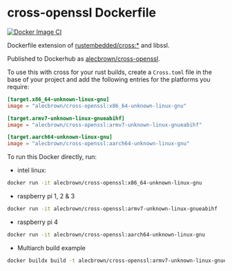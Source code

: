 # cross-openssl Dockerfile

[![Docker Image CI](https://github.com/a1ecbr0wn/cross-openssl/actions/workflows/docker-image-main.yaml/badge.svg)](https://github.com/a1ecbr0wn/cross-openssl/actions/workflows/docker-image-main.yaml)

Dockerfile extension  of [rustembedded/cross:*](https://github.com/cross-rs/cross/tree/main/docker) and libssl.

Published to Dockerhub as [alecbrown/cross-openssl](https://hub.docker.com/repository/docker/alecbrown/cross-openssl).

To use this with cross for your rust builds, create a `Cross.toml` file in the base of your project and add the following entries for the platforms you require:

``` toml
[target.x86_64-unknown-linux-gnu]
image = "alecbrown/cross-openssl:x86_64-unknown-linux-gnu"

[target.armv7-unknown-linux-gnueabihf]
image = "alecbrown/cross-openssl:armv7-unknown-linux-gnueabihf"

[target.aarch64-unknown-linux-gnu]
image = "alecbrown/cross-openssl:aarch64-unknown-linux-gnu"
```

To run this Docker directly, run:

- intel linux:

``` bash
docker run -it alecbrown/cross-openssl:x86_64-unknown-linux-gnu
```

- raspberry pi 1, 2 & 3

``` bash
docker run -it alecbrown/cross-openssl:armv7-unknown-linux-gnueabihf
```

- raspberry pi 4

``` bash
docker run -it alecbrown/cross-openssl:aarch64-unknown-linux-gnu
```

- Multiarch build example

``` bash
docker buildx build -t alecbrown/cross-openssl:armv7-unknown-linux-gnueabihf -f Dockerfile.armv7-unknown-linux-gnueabihf --platform linux/arm64/v8,linux/arm/v7,linux/amd64 --push .
```
